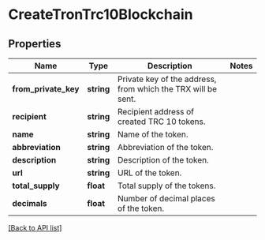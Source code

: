 # CreateTronTrc10Blockchain

## Properties

Name | Type | Description | Notes
------------ | ------------- | ------------- | -------------
**from_private_key** | **string** | Private key of the address, from which the TRX will be sent. |
**recipient** | **string** | Recipient address of created TRC 10 tokens. |
**name** | **string** | Name of the token. |
**abbreviation** | **string** | Abbreviation of the token. |
**description** | **string** | Description of the token. |
**url** | **string** | URL of the token. |
**total_supply** | **float** | Total supply of the tokens. |
**decimals** | **float** | Number of decimal places of the token. |

[[Back to API list]](../../README.md#api-endpoints)

